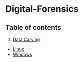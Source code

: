 # Digital-Forensics

<!--  ## File/Data Carving of deleted file (JPG/GIF) from USB/Disk Partition Forensic Image using manual method (cli on Linux OS). -->

## **Table of contents**

1. [Data Carving](https://github.com/Ahmad-Rasheed-01/Digital-Forensics#Data-carving)
- [Linux](https://github.com/Ahmad-Rasheed-01/Digital-Forensics#Linux)
- [Windows](https://github.com/Ahmad-Rasheed-01/Digital-Forensics#windows)
